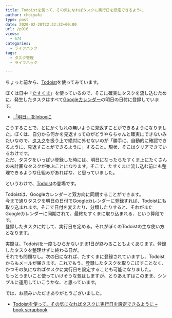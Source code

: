 ```yaml
---
title: Todoistを使って、その気になればタスクに実行日を設定できるように
author: choiyaki
type: post
date: 2020-02-20T22:32:32+00:00
url: /p916
views:
  - 674
categories:
  - ライフハック
tags:
  - タスク管理
  - ライフハック

---
```

ちょっと前から、[Todoist][1]を使ってみています。

ぼくは日中「[たすくま][2]」を使っているので、そこに確実にタスクを流し込むために、発生したタスクはすべて[Googleカレンダー][3]の明日の日付に登録しています。

  * [「明日」をInboxに][4]

こうすることで、とにかくもれの無いように見返すことができるようになりました。ぼくは、自分から何かを見返すってのがどうやらちゃんと確実にできないみたいなので、[タスク][5]を扱う上で絶対に外せないのが「勝手に、自動的に確認できるように、見返すことができるように」すること。現状、そこはクリアできているわけです。  
ただ、タスクをいっぱい登録した時には、明日になったらたすくま上にたくさんの未計画なタスクが並ぶことになります。そこで、たすくまに流し込む前にも整理できるような仕組みがあればな、と思っていました。

というわけで、[Todoist][1]の登場です。

Todoistは、Googleカレンダーと双方向に同期することができます。  
今まで通りタスクを明日の日付でGoogleカレンダーに登録すれば、Todoistにも取り込まれます。そこで日付を変えたり、分類したりすると、それがまたGoogleカレンダーに同期されて、最終たすくまに取り込まれる、という算段です。  
登録したタスクに対して、実行日を定める。それがぼくのTodoistの主な使い方となります。

実際は、Todoistを一度もひらかないまま1日が終わることもよくあります。登録したタスクを整理せずに終わる日が。  
それでも問題なし。次の日になれば、たすくまに登録されていますし、Todoistからもメールが届きます。これでもう、登録したタスクを取りこぼすことなく、かつその気になればタスクに実行日を設定することも可能になりました。  
もっとうまいこと使っていけそうな気はしますが、とりあえずはこのまま、シンプルに運用していこうかな、と思っています。

では、お読みいただきありがとうございました。

  * [Todoistを使って、その気になればタスクに実行日を設定できるように &#8211; book scrapbook][6]

 [1]: https://scrapbox.io/choiyaki-hondana/Todoist
 [2]: https://scrapbox.io/choiyaki-hondana/%E3%81%9F%E3%81%99%E3%81%8F%E3%81%BE
 [3]: https://scrapbox.io/choiyaki-hondana/Google%E3%82%AB%E3%83%AC%E3%83%B3%E3%83%80%E3%83%BC
 [4]: https://choiyaki.com/?p=609
 [5]: https://scrapbox.io/choiyaki-hondana/%E3%82%BF%E3%82%B9%E3%82%AF
 [6]: https://scrapbox.io/choiyaki-hondana/Todoist%E3%82%92%E4%BD%BF%E3%81%A3%E3%81%A6%E3%80%81%E3%81%9D%E3%81%AE%E6%B0%97%E3%81%AB%E3%81%AA%E3%82%8C%E3%81%B0%E3%82%BF%E3%82%B9%E3%82%AF%E3%81%AB%E5%AE%9F%E8%A1%8C%E6%97%A5%E3%82%92%E8%A8%AD%E5%AE%9A%E3%81%A7%E3%81%8D%E3%82%8B%E3%82%88%E3%81%86%E3%81%AB